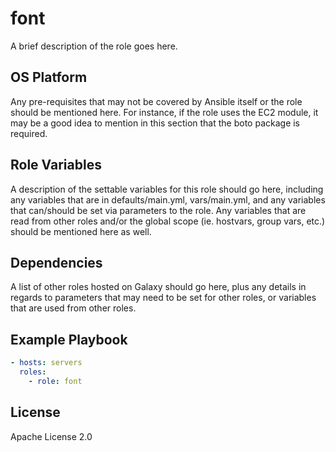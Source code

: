 font
=================

A brief description of the role goes here.

OS Platform
-----------------

Any pre-requisites that may not be covered by Ansible itself or the role should be mentioned here. For instance, if the role uses the EC2 module, it may be a good idea to mention in this section that the boto package is required.

Role Variables
-----------------

A description of the settable variables for this role should go here, including any variables that are in defaults/main.yml, vars/main.yml, and any variables that can/should be set via parameters to the role. Any variables that are read from other roles and/or the global scope (ie. hostvars, group vars, etc.) should be mentioned here as well.

Dependencies
-----------------

A list of other roles hosted on Galaxy should go here, plus any details in regards to parameters that may need to be set for other roles, or variables that are used from other roles.

Example Playbook
-----------------

```yaml
- hosts: servers
  roles:
    - role: font
```

License
-----------------

Apache License 2.0
